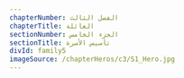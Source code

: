 ```yaml
---
chapterNumber: الفصل الثالث
chapterTitle: العائلة
sectionNumber: الجزء الخامس
sectionTitle: تأسيس الأسرة
divId: family5
imageSource: /chapterHeros/c3/S1_Hero.jpg
---
```

